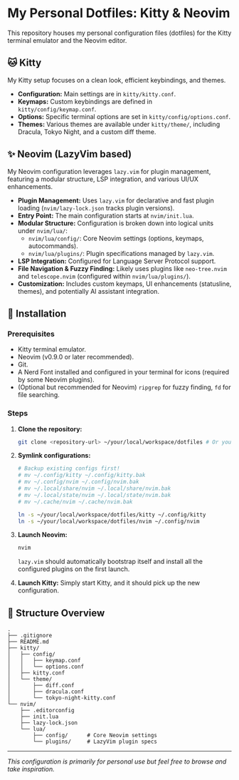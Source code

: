 # My Personal Dotfiles: Kitty & Neovim

This repository houses my personal configuration files (dotfiles) for the Kitty terminal emulator and the Neovim editor.

## 🐱 Kitty

My Kitty setup focuses on a clean look, efficient keybindings, and themes.

*   **Configuration:** Main settings are in `kitty/kitty.conf`.
*   **Keymaps:** Custom keybindings are defined in `kitty/config/keymap.conf`.
*   **Options:** Specific terminal options are set in `kitty/config/options.conf`.
*   **Themes:** Various themes are available under `kitty/theme/`, including Dracula, Tokyo Night, and a custom diff theme.

## ✨ Neovim (LazyVim based)

My Neovim configuration leverages `lazy.vim` for plugin management, featuring a modular structure, LSP integration, and various UI/UX enhancements.

*   **Plugin Management:** Uses `lazy.vim` for declarative and fast plugin loading (`nvim/lazy-lock.json` tracks plugin versions).
*   **Entry Point:** The main configuration starts at `nvim/init.lua`.
*   **Modular Structure:** Configuration is broken down into logical units under `nvim/lua/`:
    *   `nvim/lua/config/`: Core Neovim settings (options, keymaps, autocommands).
    *   `nvim/lua/plugins/`: Plugin specifications managed by `lazy.vim`.
*   **LSP Integration:** Configured for Language Server Protocol support.
*   **File Navigation & Fuzzy Finding:** Likely uses plugins like `neo-tree.nvim` and `telescope.nvim` (configured within `nvim/lua/plugins/`).
*   **Customization:** Includes custom keymaps, UI enhancements (statusline, themes), and potentially AI assistant integration.

## 🚀 Installation

### Prerequisites

*   Kitty terminal emulator.
*   Neovim (v0.9.0 or later recommended).
*   Git.
*   A Nerd Font installed and configured in your terminal for icons (required by some Neovim plugins).
*   (Optional but recommended for Neovim) `ripgrep` for fuzzy finding, `fd` for file searching.

### Steps

1.  **Clone the repository:**
    ```bash
    git clone <repository-url> ~/your/local/workspace/dotfiles # Or your preferred location
    ```

2.  **Symlink configurations:**
    ```bash
    # Backup existing configs first!
    # mv ~/.config/kitty ~/.config/kitty.bak
    # mv ~/.config/nvim ~/.config/nvim.bak
    # mv ~/.local/share/nvim ~/.local/share/nvim.bak
    # mv ~/.local/state/nvim ~/.local/state/nvim.bak
    # mv ~/.cache/nvim ~/.cache/nvim.bak

    ln -s ~/your/local/workspace/dotfiles/kitty ~/.config/kitty
    ln -s ~/your/local/workspace/dotfiles/nvim ~/.config/nvim
    ```

3.  **Launch Neovim:**
    ```bash
    nvim
    ```
    `lazy.vim` should automatically bootstrap itself and install all the configured plugins on the first launch.

4.  **Launch Kitty:** Simply start Kitty, and it should pick up the new configuration.

## 📂 Structure Overview

```
.
├── .gitignore
├── README.md
├── kitty/
│   ├── config/
│   │   ├── keymap.conf
│   │   └── options.conf
│   ├── kitty.conf
│   └── theme/
│       ├── diff.conf
│       ├── dracula.conf
│       └── tokyo-night-kitty.conf
└── nvim/
    ├── .editorconfig
    ├── init.lua
    ├── lazy-lock.json
    └── lua/
        ├── config/      # Core Neovim settings
        └── plugins/     # LazyVim plugin specs
```

---

*This configuration is primarily for personal use but feel free to browse and take inspiration.*

